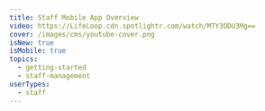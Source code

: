 ```yaml
---
title: Staff Mobile App Overview
video: https://LifeLoop.cdn.spotlightr.com/watch/MTY3ODU3Mg==
cover: /images/cms/youtube-cover.png
isNew: true
isMobile: true
topics:
  - getting-started
  - staff-management
userTypes:
  - staff
---
```

